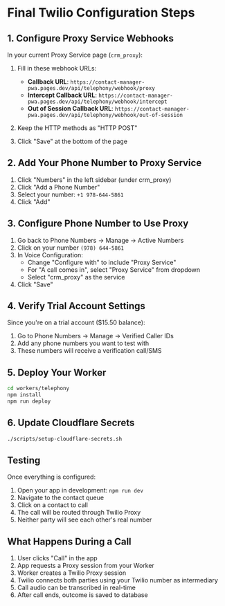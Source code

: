 # Final Twilio Configuration Steps

## 1. Configure Proxy Service Webhooks

In your current Proxy Service page (`crm_proxy`):

1. Fill in these webhook URLs:
   - **Callback URL**: `https://contact-manager-pwa.pages.dev/api/telephony/webhook/proxy`
   - **Intercept Callback URL**: `https://contact-manager-pwa.pages.dev/api/telephony/webhook/intercept` 
   - **Out of Session Callback URL**: `https://contact-manager-pwa.pages.dev/api/telephony/webhook/out-of-session`

2. Keep the HTTP methods as "HTTP POST"

3. Click "Save" at the bottom of the page

## 2. Add Your Phone Number to Proxy Service

1. Click "Numbers" in the left sidebar (under crm_proxy)
2. Click "Add a Phone Number"
3. Select your number: `+1 978-644-5861`
4. Click "Add"

## 3. Configure Phone Number to Use Proxy

1. Go back to Phone Numbers → Manage → Active Numbers
2. Click on your number `(978) 644-5861`
3. In Voice Configuration:
   - Change "Configure with" to include "Proxy Service"
   - For "A call comes in", select "Proxy Service" from dropdown
   - Select "crm_proxy" as the service
4. Click "Save"

## 4. Verify Trial Account Settings

Since you're on a trial account ($15.50 balance):
1. Go to Phone Numbers → Manage → Verified Caller IDs
2. Add any phone numbers you want to test with
3. These numbers will receive a verification call/SMS

## 5. Deploy Your Worker

```bash
cd workers/telephony
npm install
npm run deploy
```

## 6. Update Cloudflare Secrets

```bash
./scripts/setup-cloudflare-secrets.sh
```

## Testing

Once everything is configured:
1. Open your app in development: `npm run dev`
2. Navigate to the contact queue
3. Click on a contact to call
4. The call will be routed through Twilio Proxy
5. Neither party will see each other's real number

## What Happens During a Call

1. User clicks "Call" in the app
2. App requests a Proxy session from your Worker
3. Worker creates a Twilio Proxy session
4. Twilio connects both parties using your Twilio number as intermediary
5. Call audio can be transcribed in real-time
6. After call ends, outcome is saved to database